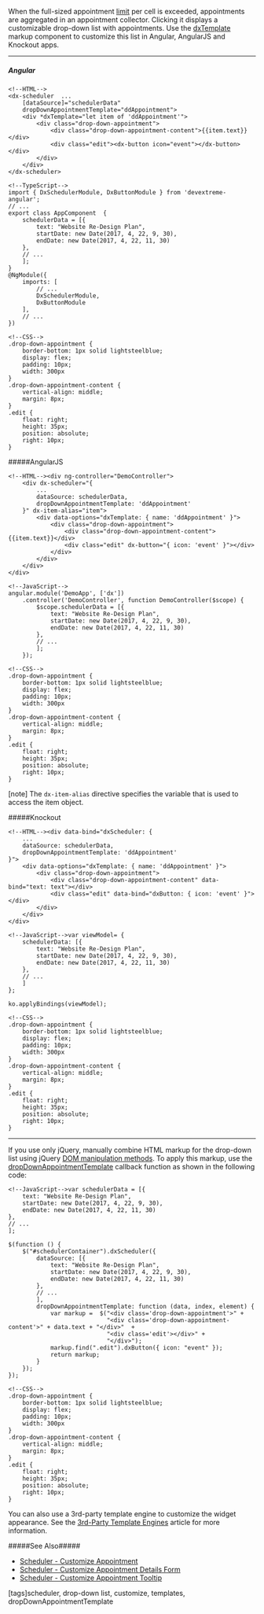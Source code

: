 When the full-sized appointment [limit](/api-reference/10%20UI%20Widgets/dxScheduler/1%20Configuration/maxAppointmentsPerCell.md '/Documentation/ApiReference/UI_Widgets/dxScheduler/Configuration/#maxAppointmentsPerCell') per cell is exceeded, appointments are aggregated in an appointment collector. Clicking it displays a customizable drop-down list with appointments. Use the [dxTemplate](/api-reference/10%20UI%20Widgets/Markup%20Components/dxTemplate '/Documentation/ApiReference/UI_Widgets/Markup_Components/dxTemplate/') markup component to customize this list in Angular, AngularJS and Knockout apps.

---
##### Angular

    <!--HTML-->
    <dx-scheduler  ...
        [dataSource]="schedulerData"
        dropDownAppointmentTemplate="ddAppointment">
        <div *dxTemplate="let item of 'ddAppointment'">
            <div class="drop-down-appointment">
                <div class="drop-down-appointment-content">{{item.text}}</div>
                <div class="edit"><dx-button icon="event"></dx-button></div>
            </div>
        </div>
    </dx-scheduler>

    <!--TypeScript-->
    import { DxSchedulerModule, DxButtonModule } from 'devextreme-angular';
    // ...
    export class AppComponent  {
        schedulerData = [{
            text: "Website Re-Design Plan",
            startDate: new Date(2017, 4, 22, 9, 30),
            endDate: new Date(2017, 4, 22, 11, 30)
        },
        // ...
        ];
    }
    @NgModule({
        imports: [
            // ...
            DxSchedulerModule,
            DxButtonModule
        ],
        // ...
    })

    <!--CSS-->
    .drop-down-appointment {
        border-bottom: 1px solid lightsteelblue;
        display: flex;
        padding: 10px;
        width: 300px
    }
    .drop-down-appointment-content {
        vertical-align: middle;
        margin: 8px;
    }
    .edit {
        float: right;
        height: 35px;
        position: absolute;
        right: 10px;
    }

#####AngularJS

    <!--HTML--><div ng-controller="DemoController">
        <div dx-scheduler="{
            ...
            dataSource: schedulerData,
            dropDownAppointmentTemplate: 'ddAppointment'
        }" dx-item-alias="item">
            <div data-options="dxTemplate: { name: 'ddAppointment' }">
                <div class="drop-down-appointment">
                    <div class="drop-down-appointment-content">{{item.text}}</div>
                    <div class="edit" dx-button="{ icon: 'event' }"></div>
                </div>
            </div>
        </div>
    </div>

    <!--JavaScript-->
    angular.module('DemoApp', ['dx'])
        .controller('DemoController', function DemoController($scope) {
            $scope.schedulerData = [{
                text: "Website Re-Design Plan",
                startDate: new Date(2017, 4, 22, 9, 30),
                endDate: new Date(2017, 4, 22, 11, 30)
            },
            // ...
            ];
        });

    <!--CSS-->
    .drop-down-appointment {
        border-bottom: 1px solid lightsteelblue;
        display: flex;
        padding: 10px;
        width: 300px
    }
    .drop-down-appointment-content {
        vertical-align: middle;
        margin: 8px;
    }
    .edit {
        float: right;
        height: 35px;
        position: absolute;
        right: 10px;
    }

[note] The `dx-item-alias` directive specifies the variable that is used to access the item object.

#####Knockout

    <!--HTML--><div data-bind="dxScheduler: {
        ...
        dataSource: schedulerData,
        dropDownAppointmentTemplate: 'ddAppointment'
    }">
        <div data-options="dxTemplate: { name: 'ddAppointment' }">
            <div class="drop-down-appointment">
                <div class="drop-down-appointment-content" data-bind="text: text"></div>
                <div class="edit" data-bind="dxButton: { icon: 'event' }"></div>
            </div>
        </div>
    </div>
    
    <!--JavaScript-->var viewModel= {
        schedulerData: [{
            text: "Website Re-Design Plan",
            startDate: new Date(2017, 4, 22, 9, 30),
            endDate: new Date(2017, 4, 22, 11, 30)
        },
        // ...
        ]
    };

    ko.applyBindings(viewModel);

    <!--CSS-->
    .drop-down-appointment {
        border-bottom: 1px solid lightsteelblue;
        display: flex;
        padding: 10px;
        width: 300px
    }
    .drop-down-appointment-content {
        vertical-align: middle;
        margin: 8px;
    }
    .edit {
        float: right;
        height: 35px;
        position: absolute;
        right: 10px;
    }

---

If you use only jQuery, manually combine HTML markup for the drop-down list using jQuery [DOM manipulation methods](https://api.jquery.com/category/manipulation). To apply this markup, use the [dropDownAppointmentTemplate](/api-reference/10%20UI%20Widgets/dxScheduler/1%20Configuration/dropDownAppointmentTemplate.md '/Documentation/ApiReference/UI_Widgets/dxScheduler/Configuration/#dropDownAppointmentTemplate') callback function as shown in the following code:

    <!--JavaScript-->var schedulerData = [{
        text: "Website Re-Design Plan",
        startDate: new Date(2017, 4, 22, 9, 30),
        endDate: new Date(2017, 4, 22, 11, 30)
    }, 
    // ...
    ];

    $(function () {
        $("#schedulerContainer").dxScheduler({
            dataSource: [{
                text: "Website Re-Design Plan",
                startDate: new Date(2017, 4, 22, 9, 30),
                endDate: new Date(2017, 4, 22, 11, 30)
            },
            // ...
            ],
            dropDownAppointmentTemplate: function (data, index, element) {
                var markup =  $("<div class='drop-down-appointment'>" + 
                                "<div class='drop-down-appointment-content'>" + data.text + "</div>"  + 
                                "<div class='edit'></div>" +
                                "</div>");  
                markup.find(".edit").dxButton({ icon: "event" });
                return markup;
            }
        });
    });

    <!--CSS-->
    .drop-down-appointment {
        border-bottom: 1px solid lightsteelblue;
        display: flex;
        padding: 10px;
        width: 300px
    }
    .drop-down-appointment-content {
        vertical-align: middle;
        margin: 8px;
    }
    .edit {
        float: right;
        height: 35px;
        position: absolute;
        right: 10px;
    }

You can also use a 3rd-party template engine to customize the widget appearance. See the [3rd-Party Template Engines](/concepts/05%20Widgets/zz%20Common/30%20Templates/30%203rd-Party%20Template%20Engines.md '/Documentation/Guide/Widgets/Common/Templates/#3rd-Party_Template_Engines') article for more information.

#####See Also#####
- [Scheduler - Customize Appointment](/concepts/05%20Widgets/Scheduler/030%20Appointments/050%20Customize%20Appointment.md '/Documentation/Guide/Widgets/Scheduler/Appointments/Customize_Appointment/')
- [Scheduler - Customize Appointment Details Form](/concepts/05%20Widgets/Scheduler/030%20Appointments/070%20Customize%20Appointment%20Details%20Form.md '/Documentation/Guide/Widgets/Scheduler/Appointments/Customize_Appointment_Details_Form/')
- [Scheduler - Customize Appointment Tooltip](/concepts/05%20Widgets/Scheduler/030%20Appointments/060%20Customize%20Appointment%20Tooltip.md '/Documentation/Guide/Widgets/Scheduler/Appointments/Customize_Appointment_Tooltip/')

[tags]scheduler, drop-down list, customize, templates, dropDownAppointmentTemplate
